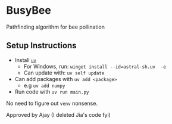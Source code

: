 # BusyBee

Pathfinding algorithm for bee pollination

## Setup Instructions

- Install [`uv`](https://docs.astral.sh/uv/getting-started/installation/#winget)
  - For Windows, run: `winget install --id=astral-sh.uv  -e`
  - Can update with: `uv self update`
- Can add packages with `uv add <package>`
  - e.g `uv add numpy`
- Run code with `uv run main.py`

No need to figure out `venv` nonsense.

Approved by Ajay (I deleted Jia's code fyi)
